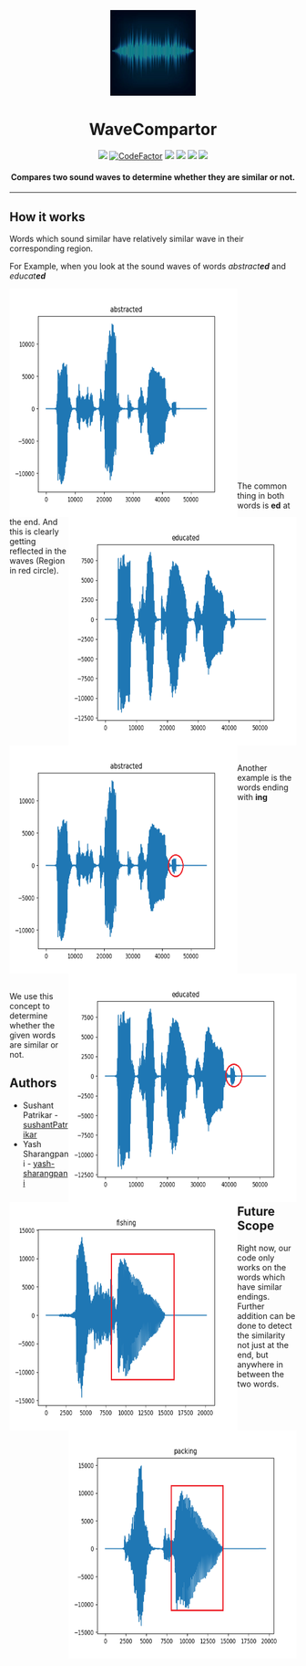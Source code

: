 <p align="center">
  <a href="" rel="noopener">
 <img height=150px src="./img/soundwave.jpg" alt="SoundWave-logo"></a>
</p>
<h1 align="center">WaveCompartor</h1>

<div align="center">
  <img src="https://img.shields.io/github/license/sushantPatrikar/WaveCompartor">
  <a href="https://www.codefactor.io/repository/github/sushantpatrikar/wavecomparator"><img src="https://www.codefactor.io/repository/github/sushantpatrikar/wavecomparator/badge" alt="CodeFactor" /></a>
  <img src="https://img.shields.io/github/issues-pr/sushantPatrikar/WaveComparator">
  <img src="https://img.shields.io/github/stars/sushantPatrikar/WaveComparator">
  <img src="https://img.shields.io/github/forks/sushantPatrikar/WaveComparator">
  <img src="https://img.shields.io/github/issues/sushantPatrikar/WaveComparator">
</div>

<h4 align="center">Compares two sound waves to determine whether they are similar or not.</h4>
<hr>




## How it works

<p>Words which sound similar have relatively similar wave in their corresponding region.</p> 








For Example, when you look at the sound waves of words _abstract**ed**_ and _educat**ed**_

<img align="left" height="400px" width="400px" src="./img/abstracted.png">
<img align="right" height="400px" width="400px" src="./img/educated.png">

<br>
<br>
<br>
<br>
<br>
<br>
<br>
<br>
<br>
<br>
<br>
<br>
<br>
<br>
<br>
<br>
<br>
<br>
<br>


The common thing in both words is **ed** at the end. And this is clearly getting reflected in the waves (Region in red circle).
<img align="left" height="400px" width="400px" src="./img/abstracted-marked.png">
<img align="right" height="400px" width="400px" src="./img/educated-marked.png">

<br>
<br>
<br>
<br>
<br>
<br>
<br>
<br>
<br>
<br>
<br>
<br>
<br>
<br>
<br>
<br>
<br>

Another example is the words ending with **ing**

<img align="left" height="400px" width="400px" src="./img/fishing.png">
<img align="right" height="400px" width="400px" src="./img/packing.png">

<br>
<br>
<br>
<br>
<br>
<br>
<br>
<br>
<br>
<br>
<br>
<br>
<br>
<br>
<br>
<br>
<br>

We use this concept to determine whether the given words are similar or not.

## Authors
  - Sushant Patrikar - [sushantPatrikar](https://github.com/sushantPatrikar)
  - Yash Sharangpani - [yash-sharangpani](https://github.com/yash-sharangpani)


## Future Scope
Right now, our code only works on the words which have similar endings. Further addition can be done to detect the similarity not just at the end, but anywhere in between the two words.


